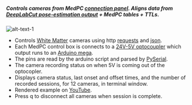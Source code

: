##### Controls cameras from MedPC [connection panel](https://www.med-associates.com/product-category/smartctrl-connection-panels/). Aligns data from [DeepLabCut pose-estimation output](https://github.com/AlexEMG/DeepLabCut) + MedPC tables + TTLs. 

![alt-text-1](images/operant_gif.gif "operant camera control")

* Controls [White Matter](https://white-matter.com/) cameras using http [requests](https://realpython.com/python-requests/) and [json](https://docs.python.org/3/library/json.html).
* Each MedPC control box is connects to a [24V-5V optocoupler](https://www.amazon.com/dp/B07NNP4H7S/ref=cm_sw_r_tw_dp_U_x_Co5.DbJ6NHHB8) which output runs to an [Arduino mega](https://www.amazon.com/dp/B01H4ZLZLQ/ref=cm_sw_r_tw_dp_U_x_sq5.DbM8QDZ1X).
* The  pins are read by the arduino script and parsed by [PySerial](https://pythonhosted.org/pyserial/).
* The camera recording status on when 5V is coming out of the optocopler.
* Displays camera status, last onset and offset times, and the number of recorded sessions, for 12 cameras, in terminal window.
* Rendered example on [YouTube](https://youtu.be/vqdYUS3bM68).
* Press q to disconnect all cameras when session is complete. 






 

   


 
 


  
